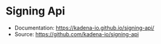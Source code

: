 # Signing Api

- Documentation: https://kadena-io.github.io/signing-api/
- Source: https://github.com/kadena-io/signing-api
